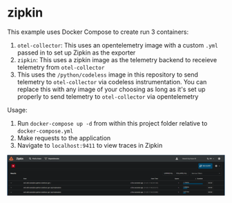 # zipkin

This example uses Docker Compose to create run 3 containers:
1. `otel-collector`: This uses an opentelemetry image with a custom `.yml` passed in to set up Zipkin as the exporter
2. `zipkin`: This uses a zipkin image as the telemetry backend to receieve telemetry from `otel-collector`
3. This uses the `/python/codeless` image in this repository to send telemetry to `otel-collector` via codeless instrumentation. You can replace this with any image of your choosing as long as it's set up properly to send telemetry to `otel-collector` via opentelemetry


Usage:
1. Run `docker-compose up -d` from within this project folder relative to `docker-compose.yml`
2. Make requests to the application
3. Navigate to `localhost:9411` to view traces in Zipkin

![Zipkin traces](./assets/image.png)